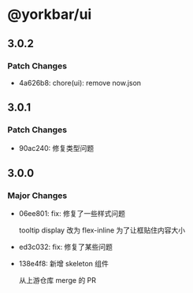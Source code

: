 # @yorkbar/ui

## 3.0.2

### Patch Changes

- 4a626b8: chore(ui): remove now.json

## 3.0.1

### Patch Changes

- 90ac240: 修复类型问题

## 3.0.0

### Major Changes

- 06ee801: fix: 修复了一些样式问题

  tooltip display 改为 flex-inline 为了让框贴住内容大小

- ed3c032: fix: 修复了某些问题
- 138e4f8: 新增 skeleton 组件

  从上游仓库 merge 的 PR
